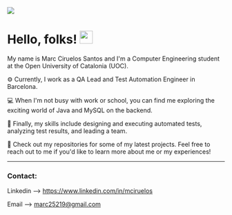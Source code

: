 <img src= "https://user-images.githubusercontent.com/64732151/230860571-2f06768a-7bf5-4bb5-98d0-6a9bda9d2a89.png"  />


# Hello, folks! <img src="https://raw.githubusercontent.com/MartinHeinz/MartinHeinz/master/wave.gif" width="30px" height="30px" />

My name is Marc Ciruelos Santos and I'm a Computer Engineering student at the Open University of Catalonia (UOC). 

⚙ Currently, I work as a QA Lead and Test Automation Engineer in Barcelona.

💻 When I'm not busy with work or school, you can find me exploring the exciting world of Java and MySQL on the backend.

📕 Finally, my skills include designing and executing automated tests, analyzing test results, and leading a team. 

📑 Check out my repositories for some of my latest projects. Feel free to reach out to me if you'd like to learn more about me or my experiences!

---

### Contact: 

Linkedin --> https://www.linkedin.com/in/mciruelos

Email --> marc25219@gmail.com


<!--
**marc25219/marc25219** is a ✨ _special_ ✨ repository because its `README.md` (this file) appears on your GitHub profile.

Here are some ideas to get you started:

- 🔭 I’m currently working on ...
- 🌱 I’m currently learning ...
- 👯 I’m looking to collaborate on ...
- 🤔 I’m looking for help with ...
- 💬 Ask me about ...
- 📫 How to reach me: ...
- 😄 Pronouns: ...
- ⚡ Fun fact: ...
-->

